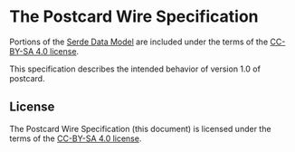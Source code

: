 # The Postcard Wire Specification

Portions of the [Serde Data Model] are included under the terms of the [CC-BY-SA 4.0 license].

This specification describes the intended behavior of version 1.0 of postcard.

## License

The Postcard Wire Specification (this document) is licensed under the terms of the [CC-BY-SA 4.0 license].

[Serde Data Model]: https://serde.rs/data-model.html
[CC-BY-SA 4.0 license]: ./LICENSE-CC-BY-SA
